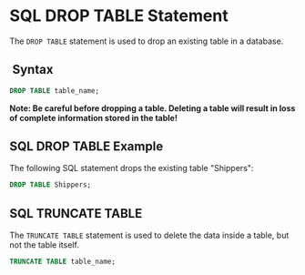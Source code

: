 # SQL DROP TABLE Statement

The `DROP TABLE` statement is used to drop an existing
table in a database.

##  Syntax

 ```sql
DROP TABLE table_name;
```

**Note: Be careful before dropping a table. Deleting a table will result in loss of complete information stored in the table!**

## SQL DROP TABLE Example

The following SQL statement drops the existing table "Shippers":

```sql
DROP TABLE Shippers;
```

## SQL TRUNCATE TABLE

The `TRUNCATE TABLE` statement is used to delete the data inside
a table, but not the table itself.

```sql
TRUNCATE TABLE table_name;
```
